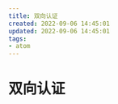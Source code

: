 ```yaml
---
title: 双向认证
created: 2022-09-06 14:45:01
updated: 2022-09-06 14:45:01
tags: 
- atom
---
```

# 双向认证


